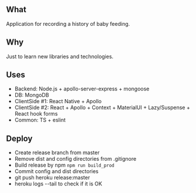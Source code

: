## What

Application for recording a history of baby feeding.

## Why

Just to learn new libraries and technologies.

## Uses

- Backend: Node.js + apollo-server-express + mongoose
- DB: MongoDB
- ClientSide #1: React Native + Apollo
- ClientSide #2: React + Apollo + Context + MaterialUI + Lazy/Suspense + React hook forms
- Common: TS + eslint 

## Deploy

- Create release branch from master
- Remove dist and config directories from .gitignore
- Build release by npm `npm run build_prod`
- Commit config and dist directories
- git push heroku release:master
- heroku logs --tail to check if it is OK